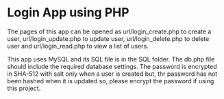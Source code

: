 # Login App using PHP
The pages of this app can be opened as url/login_create.php to create a user, url/login_update.php to update user, url/login_delete.php to delete user and url/login_read.php to view a list of users.

This app uses MySQL and its SQL file is in the SQL folder. The db.php file should include the required database settings. The password is encrypted in SHA-512 with salt only when a user is created but, thr password has not been hashed when it is updated so, please encrypt the password if using this project.
